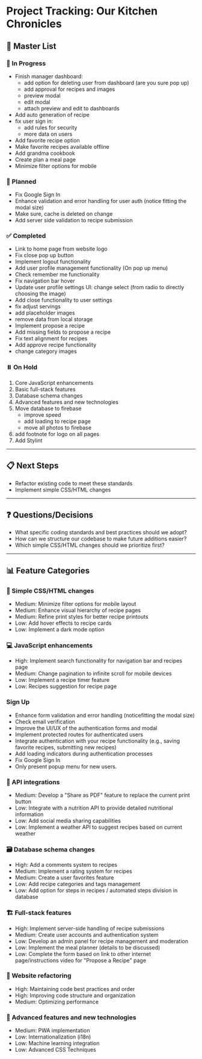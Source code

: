 # Project Tracking: Our Kitchen Chronicles

## 🚀 Master List

### 🔄 In Progress
- Finish manager dashboard:
  - add option for deleting user from dashboard (are you sure pop up)
  - add approval for recipes and images
  - preview modal
  - edit modal
  - attach preview and edit to dashboards
- Add auto generation of recipe
- fix user sign in:
  - add rules for security
  - more data on users
- Add favorite recipe option
- Make favorite recipes available offline
- Add grandma cookbook
- Create plan a meal page
- Minimize filter options for mobile


### 📅 Planned
- Fix Google Sign In
- Enhance validation and error handling for user auth (notice 
  fitting the modal size)
- Make sure, cache is deleted on change
- Add server side validation to recipe submission


### ✅ Completed
- Link to home page from website logo
- Fix close pop up button
- Implement logout functionality
- Add user profile management functionality (On pop up menu)
- Check remember me functionality
- Fix navigation bar hover
- Update user profile settings UI: change select (from radio to directly choosing the image)
- Add close functionality to user settings
- fix adjust servings 
- add placeholder images
- remove data from local storage
- Implement propose a recipe
- Add missing fields to propose a recipe
- Fix text alignment for recipes
- Add approve recipe functionality
- change category images






### ⏸️ On Hold
1. Core JavaScript enhancements
2. Basic full-stack features
3. Database schema changes
4. Advanced features and new technologies
5. Move database to firebase
    - improve speed
    - add loading to recipe page
    - move all photos to firebase
6. add footnote for logo on all pages
7. Add Stylint

---

## 📋 Next Steps
- Refactor existing code to meet these standards
- Implement simple CSS/HTML changes

---

## ❓ Questions/Decisions
- What specific coding standards and best practices should we adopt?
- How can we structure our codebase to make future additions easier?
- Which simple CSS/HTML changes should we prioritize first?

---

## 📊 Feature Categories

### 🎨 Simple CSS/HTML changes
- Medium: Minimize filter options for mobile layout
- Medium: Enhance visual hierarchy of recipe pages
- Medium: Refine print styles for better recipe printouts
- Low: Add hover effects to recipe cards
- Low: Implement a dark mode option

### 💻 JavaScript enhancements
- High: Implement search functionality for navigation bar and recipes page
- Medium: Change pagination to infinite scroll for mobile devices
- Low: Implement a recipe timer feature
- Low: Recipes suggestion for recipe page

### Sign Up
- Enhance form validation and error handling (noticefitting the modal size)
- Check email verification
- Improve the UI/UX of the authentication forms and modal
- Implement protected routes for authenticated users
- Integrate authentication with your recipe functionality (e.g., saving favorite recipes, submitting new recipes)
- Add loading indicators during authentication processes
- Fix Google Sign In
- Only present popup menu for new users.

### 🔌 API integrations
- Medium: Develop a "Share as PDF" feature to replace the current print button
- Low: Integrate with a nutrition API to provide detailed nutritional information
- Low: Add social media sharing capabilities
- Low: Implement a weather API to suggest recipes based on current weather

### 🗃️ Database schema changes
- High: Add a comments system to recipes
- Medium: Implement a rating system for recipes
- Medium: Create a user favorites feature
- Low: Add recipe categories and tags management
- Low: Add option for steps in recipes / automated steps division in database

### 🏗️ Full-stack features
- High: Implement server-side handling of recipe submissions
- Medium: Create user accounts and authentication system
- Low: Develop an admin panel for recipe management and moderation
- Low: Implement the meal planner (details to be discussed)
- Low: Complete the form based on link to other internet page/instructions video for "Propose a Recipe" page

### 🔧 Website refactoring
- High: Maintaining code best practices and order
- High: Improving code structure and organization
- Medium: Optimizing performance

### 🚀 Advanced features and new technologies
- Medium: PWA implementation
- Low: Internationalization (i18n)
- Low: Machine learning integration
- Low: Advanced CSS Techniques